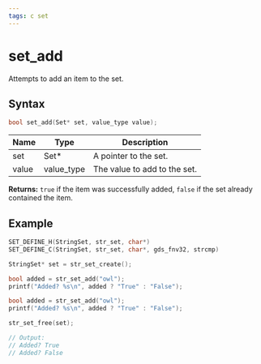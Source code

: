 ```yaml
---
tags: c set
---
```

# set_add

Attempts to add an item to the set.

## Syntax

```c
bool set_add(Set* set, value_type value);
```

| Name | Type | Description |
| --- | --- | --- |
| set | Set* | A pointer to the set. |
| value | value_type | The value to add to the set.

**Returns:** `true` if the item was successfully added, `false` if the set already contained the item.

## Example

```c
SET_DEFINE_H(StringSet, str_set, char*)
SET_DEFINE_C(StringSet, str_set, char*, gds_fnv32, strcmp)

StringSet* set = str_set_create();

bool added = str_set_add("owl");
printf("Added? %s\n", added ? "True" : "False");

bool added = str_set_add("owl");
printf("Added? %s\n", added ? "True" : "False");

str_set_free(set);

// Output:
// Added? True
// Added? False
```